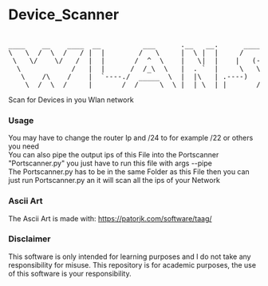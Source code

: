 # Device_Scanner
<pre>

____    __    ____  __          ___      .__   __.      _______.  ______     ___      .__   __. .__   __.  _______ .______      
\   \  /  \  /   / |  |        /   \     |  \ |  |     /       | /      |   /   \     |  \ |  | |  \ |  | |   ____||   _  \     
 \   \/    \/   /  |  |       /  ^  \    |   \|  |    |   (----`|  ,----'  /  ^  \    |   \|  | |   \|  | |  |__   |  |_)  |    
  \            /   |  |      /  /_\  \   |  . `  |     \   \    |  |      /  /_\  \   |  . `  | |  . `  | |   __|  |      /     
   \    /\    /    |  `----./  _____  \  |  |\   | .----)   |   |  `----./  _____  \  |  |\   | |  |\   | |  |____ |  |\  \----.
    \__/  \__/     |_______/__/     \__\ |__| \__| |_______/     \______/__/     \__\ |__| \__| |__| \__| |_______|| _| `._____|
</pre>
Scan for Devices in you Wlan network  

### Usage
You may have to change the router Ip and /24 to for example /22 or others you need  
You can also pipe the output ips of this File into the Portscanner "Portscanner.py" you just have to run this file with args --pipe  
The Portscanner.py has to be in the same Folder as this File then you can just run Portscanner.py an it will scan all the ips of your Network

### Ascii Art  
The Ascii Art is made with: https://patorjk.com/software/taag/

### Disclaimer
This software is only intended for learning purposes and I do not take any responsibility for misuse. 
This repository is for academic purposes, the use of this software is your responsibility.

